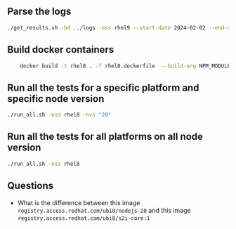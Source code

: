## Parse the logs

```bash
./get_results.sh -bd ../logs -oss rhel9 --start-date 2024-02-02 --end-date 2024-03-03
```

## Build docker containers

```bash
    docker build -t rhel8 . -f rhel8.dockerfile  --build-arg NPM_MODULE=opossum --build-arg ENABLE_CITGM=false --build-arg NODE_VERSION=20
```

## Run all the tests for a specific platform and specific node version

```bash
./run_all.sh -oss rhel8 -nvs "20"
```

## Run all the tests for all platforms on all node version

```bash
./run_all.sh -oss rhel8
```


## Questions

- What is the difference between this image `registry.access.redhat.com/ubi8/nodejs-20` and this image `registry.access.redhat.com/ubi8/s2i-core:1`
